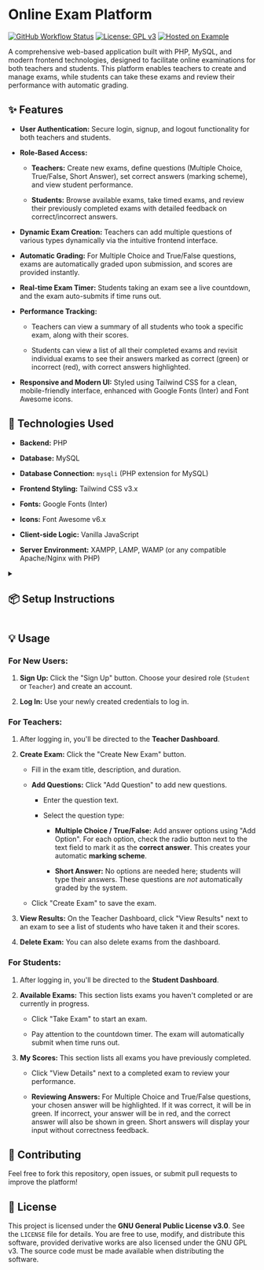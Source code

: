 # Online Exam Platform

[![GitHub Workflow Status](https://img.shields.io/badge/status-active-success)](https://github.com/your-username/your-repo-name)
[![License: GPL v3](https://img.shields.io/badge/License-GPLv3-blue.svg)](https://www.gnu.org/licenses/gpl-3.0)
[![Hosted on Example](https://img.shields.io/badge/hosted%20on-example.com-orange)](http://example.com/your-app-url)

A comprehensive web-based application built with PHP, MySQL, and modern frontend technologies, designed to facilitate online examinations for both teachers and students. This platform enables teachers to create and manage exams, while students can take these exams and review their performance with automatic grading.

## ✨ Features

* **User Authentication:** Secure login, signup, and logout functionality for both teachers and students.

* **Role-Based Access:**

    * **Teachers:** Create new exams, define questions (Multiple Choice, True/False, Short Answer), set correct answers (marking scheme), and view student performance.

    * **Students:** Browse available exams, take timed exams, and review their previously completed exams with detailed feedback on correct/incorrect answers.

* **Dynamic Exam Creation:** Teachers can add multiple questions of various types dynamically via the intuitive frontend interface.

* **Automatic Grading:** For Multiple Choice and True/False questions, exams are automatically graded upon submission, and scores are provided instantly.

* **Real-time Exam Timer:** Students taking an exam see a live countdown, and the exam auto-submits if time runs out.

* **Performance Tracking:**

    * Teachers can view a summary of all students who took a specific exam, along with their scores.

    * Students can view a list of all their completed exams and revisit individual exams to see their answers marked as correct (green) or incorrect (red), with correct answers highlighted.

* **Responsive and Modern UI:** Styled using Tailwind CSS for a clean, mobile-friendly interface, enhanced with Google Fonts (Inter) and Font Awesome icons.

## 🚀 Technologies Used

* **Backend:** PHP

* **Database:** MySQL

* **Database Connection:** `mysqli` (PHP extension for MySQL)

* **Frontend Styling:** Tailwind CSS v3.x

* **Fonts:** Google Fonts (Inter)

* **Icons:** Font Awesome v6.x

* **Client-side Logic:** Vanilla JavaScript

* **Server Environment:** XAMPP, LAMP, WAMP (or any compatible Apache/Nginx with PHP)

<details>
<summary><h2>📦 Setup Instructions</h2></summary>

Follow these steps to get the project up and running on your local machine.

### Prerequisites

* A web server with PHP (e.g., Apache, Nginx)

* MySQL database server

* PHP 7.4 or higher (for `password_hash` and modern PHP features)

### 1. Database Setup

First, create your database and tables.

1.  **Create Database:**
    Open your MySQL client (e.g., phpMyAdmin, MySQL Workbench, or command line) and create a new database.

    ```sql
    CREATE DATABASE exam_db;
    ```

    * **Important:** Ensure the database name matches what's defined in your `connect.php` file (`define('DB_NAME', 'exam_db');`).

2.  **Create Tables:**
    Switch to the newly created database and run the following SQL queries to set up the necessary tables:

    ```sql
    USE exam_db; -- Use the database you just created

    CREATE TABLE users (
        id INT AUTO_INCREMENT PRIMARY KEY,
        username VARCHAR(50) NOT NULL UNIQUE,
        password VARCHAR(255) NOT NULL,
        role ENUM('teacher', 'student') NOT NULL,
        created_at DATETIME DEFAULT CURRENT_TIMESTAMP
    );

    CREATE TABLE exams (
        id INT AUTO_INCREMENT PRIMARY KEY,
        teacher_id INT NOT NULL,
        title VARCHAR(255) NOT NULL,
        description TEXT,
        duration_minutes INT NOT NULL,
        created_at DATETIME DEFAULT CURRENT_TIMESTAMP,
        FOREIGN KEY (teacher_id) REFERENCES users(id) ON DELETE CASCADE
    );

    CREATE TABLE questions (
        id INT AUTO_INCREMENT PRIMARY KEY,
        exam_id INT NOT NULL,
        question_text TEXT NOT NULL,
        question_type ENUM('multiple_choice', 'true_false', 'short_answer') NOT NULL,
        created_at DATETIME DEFAULT CURRENT_TIMESTAMP,
        FOREIGN KEY (exam_id) REFERENCES exams(id) ON DELETE CASCADE
    );

    CREATE TABLE answers (
        id INT AUTO_INCREMENT PRIMARY KEY,
        question_id INT NOT NULL,
        answer_text TEXT NOT NULL,
        is_correct BOOLEAN DEFAULT FALSE,
        created_at DATETIME DEFAULT CURRENT_TIMESTAMP,
        FOREIGN KEY (question_id) REFERENCES questions(id) ON DELETE CASCADE
    );

    CREATE TABLE student_exams (
        id INT AUTO_INCREMENT PRIMARY KEY,
        student_id INT NOT NULL,
        exam_id INT NOT NULL,
        start_time DATETIME NOT NULL,
        end_time DATETIME,
        score DECIMAL(5,2),
        completed BOOLEAN DEFAULT FALSE,
        FOREIGN KEY (student_id) REFERENCES users(id) ON DELETE CASCADE,
        FOREIGN KEY (exam_id) REFERENCES exams(id) ON DELETE CASCADE,
        UNIQUE(student_id, exam_id) -- Ensures a student can only take an exam once (or one active attempt)
    );

    CREATE TABLE student_answers (
        id INT AUTO_INCREMENT PRIMARY KEY,
        student_exam_id INT NOT NULL,
        question_id INT NOT NULL,
        chosen_answer_id INT, -- For multiple choice/true false
        short_answer_text TEXT, -- For short answer type questions
        FOREIGN KEY (student_exam_id) REFERENCES student_exams(id) ON DELETE CASCADE,
        FOREIGN KEY (question_id) REFERENCES questions(id) ON DELETE CASCADE,
        FOREIGN KEY (chosen_answer_id) REFERENCES answers(id) ON DELETE CASCADE
    );
    ```

### 2. Project Files

1.  **Clone the Repository (or download files):**

    ```bash
    git clone <your-repository-url>
    cd online-exam-platform
    ```

    If you've downloaded the files directly, ensure they are placed in your web server's document root (e.g., `C:\xampp\htdocs\online-exam-platform` for XAMPP).

2.  **Configure `connect.php`:**
    Open the `connect.php` file and update the database credentials to match your MySQL setup.

    ```php
    <?php
    define('DB_SERVER', 'localhost'); // e.g., 'localhost'
    define('DB_USERNAME', 'root');    // e.g., 'root'
    define('DB_PASSWORD', '');        // e.g., '' (empty for XAMPP root without password)
    define('DB_NAME', 'exam_db'); // Must match the database name you created
    // ... rest of the file
    ?>
    ```

### 3. Run the Application

* Start your web server (e.g., Apache via XAMPP control panel).

* Open your web browser and navigate to the project's URL. For example:

    `http://localhost/online-exam-platform/exam.php`

    (Adjust the path if your project directory name is different).
</details>

## 💡 Usage

### For New Users:

1.  **Sign Up:** Click the "Sign Up" button. Choose your desired role (`Student` or `Teacher`) and create an account.

2.  **Log In:** Use your newly created credentials to log in.

### For Teachers:

1.  After logging in, you'll be directed to the **Teacher Dashboard**.

2.  **Create Exam:** Click the "Create New Exam" button.

    * Fill in the exam title, description, and duration.

    * **Add Questions:** Click "Add Question" to add new questions.

        * Enter the question text.

        * Select the question type:

            * **Multiple Choice / True/False:** Add answer options using "Add Option". For each option, check the radio button next to the text field to mark it as the **correct answer**. This creates your automatic **marking scheme**.

            * **Short Answer:** No options are needed here; students will type their answers. These questions are *not* automatically graded by the system.

    * Click "Create Exam" to save the exam.

3.  **View Results:** On the Teacher Dashboard, click "View Results" next to an exam to see a list of students who have taken it and their scores.

4.  **Delete Exam:** You can also delete exams from the dashboard.

### For Students:

1.  After logging in, you'll be directed to the **Student Dashboard**.

2.  **Available Exams:** This section lists exams you haven't completed or are currently in progress.

    * Click "Take Exam" to start an exam.

    * Pay attention to the countdown timer. The exam will automatically submit when time runs out.

3.  **My Scores:** This section lists all exams you have previously completed.

    * Click "View Details" next to a completed exam to review your performance.

    * **Reviewing Answers:** For Multiple Choice and True/False questions, your chosen answer will be highlighted. If it was correct, it will be in green. If incorrect, your answer will be in red, and the correct answer will also be shown in green. Short answers will display your input without correctness feedback.

## 🤝 Contributing

Feel free to fork this repository, open issues, or submit pull requests to improve the platform!

## 📄 License

This project is licensed under the **GNU General Public License v3.0**. See the `LICENSE` file for details. You are free to use, modify, and distribute this software, provided derivative works are also licensed under the GNU GPL v3. The source code must be made available when distributing the software.
